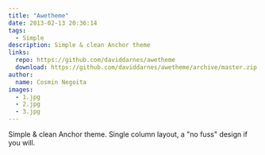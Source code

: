 ```yaml
---
title: "Awetheme"
date: 2013-02-13 20:36:14
tags:
  - Simple
description: Simple & clean Anchor theme
links:
  repo: https://github.com/daviddarnes/awetheme
  download: https://github.com/daviddarnes/awetheme/archive/master.zip
author:
  name: Cosmin Negoita
images:
  - 1.jpg
  - 2.jpg
  - 3.jpg
---
```


Simple & clean Anchor theme. Single column layout, a "no fuss" design if you will.
